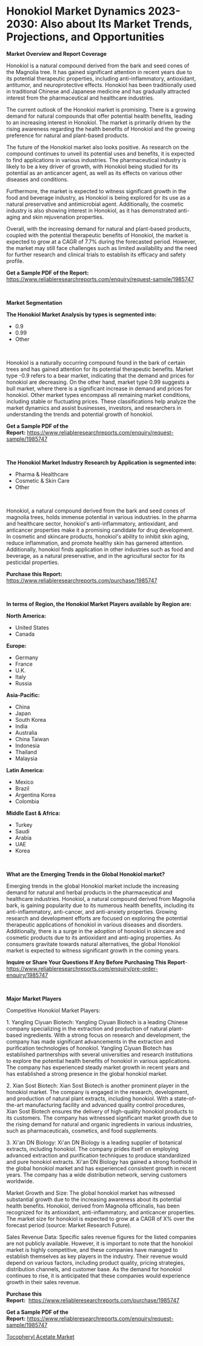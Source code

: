 <p><h1>Honokiol Market Dynamics 2023-2030: Also about Its Market Trends, Projections, and Opportunities</h1></p><p><strong>Market Overview and Report Coverage</strong></p>
<p><p>Honokiol is a natural compound derived from the bark and seed cones of the Magnolia tree. It has gained significant attention in recent years due to its potential therapeutic properties, including anti-inflammatory, antioxidant, antitumor, and neuroprotective effects. Honokiol has been traditionally used in traditional Chinese and Japanese medicine and has gradually attracted interest from the pharmaceutical and healthcare industries.</p><p>The current outlook of the Honokiol market is promising. There is a growing demand for natural compounds that offer potential health benefits, leading to an increasing interest in Honokiol. The market is primarily driven by the rising awareness regarding the health benefits of Honokiol and the growing preference for natural and plant-based products.</p><p>The future of the Honokiol market also looks positive. As research on the compound continues to unveil its potential uses and benefits, it is expected to find applications in various industries. The pharmaceutical industry is likely to be a key driver of growth, with Honokiol being studied for its potential as an anticancer agent, as well as its effects on various other diseases and conditions.</p><p>Furthermore, the market is expected to witness significant growth in the food and beverage industry, as Honokiol is being explored for its use as a natural preservative and antimicrobial agent. Additionally, the cosmetic industry is also showing interest in Honokiol, as it has demonstrated anti-aging and skin rejuvenation properties.</p><p>Overall, with the increasing demand for natural and plant-based products, coupled with the potential therapeutic benefits of Honokiol, the market is expected to grow at a CAGR of 7.7% during the forecasted period. However, the market may still face challenges such as limited availability and the need for further research and clinical trials to establish its efficacy and safety profile.</p></p>
<p><strong>Get a Sample PDF of the Report:</strong> <a href="https://www.reliableresearchreports.com/enquiry/request-sample/1985747">https://www.reliableresearchreports.com/enquiry/request-sample/1985747</a></p>
<p>&nbsp;</p>
<p><strong>Market Segmentation</strong></p>
<p><strong>The Honokiol Market Analysis by types is segmented into:</strong></p>
<p><ul><li>0.9</li><li>0.99</li><li>Other</li></ul></p>
<p>&nbsp;</p>
<p><p>Honokiol is a naturally occurring compound found in the bark of certain trees and has gained attention for its potential therapeutic benefits. Market type -0.9 refers to a bear market, indicating that the demand and prices for honokiol are decreasing. On the other hand, market type 0.99 suggests a bull market, where there is a significant increase in demand and prices for honokiol. Other market types encompass all remaining market conditions, including stable or fluctuating prices. These classifications help analyze the market dynamics and assist businesses, investors, and researchers in understanding the trends and potential growth of honokiol.</p></p>
<p><strong>Get a Sample PDF of the Report:</strong>&nbsp;<a href="https://www.reliableresearchreports.com/enquiry/request-sample/1985747">https://www.reliableresearchreports.com/enquiry/request-sample/1985747</a></p>
<p>&nbsp;</p>
<p><strong>The Honokiol Market Industry Research by Application is segmented into:</strong></p>
<p><ul><li>Pharma & Healthcare</li><li>Cosmetic & Skin Care</li><li>Other</li></ul></p>
<p>&nbsp;</p>
<p><p>Honokiol, a natural compound derived from the bark and seed cones of magnolia trees, holds immense potential in various industries. In the pharma and healthcare sector, honokiol's anti-inflammatory, antioxidant, and anticancer properties make it a promising candidate for drug development. In cosmetic and skincare products, honokiol's ability to inhibit skin aging, reduce inflammation, and promote healthy skin has garnered attention. Additionally, honokiol finds application in other industries such as food and beverage, as a natural preservative, and in the agricultural sector for its pesticidal properties.</p></p>
<p><strong>Purchase this Report:</strong>&nbsp; <a href="https://www.reliableresearchreports.com/purchase/1985747">https://www.reliableresearchreports.com/purchase/1985747</a></p>
<p>&nbsp;</p>
<p><strong>In terms of Region, the Honokiol Market Players available by Region are:</strong></p>
<p>
    <p> <strong> North America: </strong>
        <ul>
            <li>United States</li>
            <li>Canada</li>
        </ul>
        </p> 
    <p> <strong> Europe: </strong>
        <ul>
            <li>Germany</li>
            <li>France</li>
            <li>U.K.</li>
            <li>Italy</li>
            <li>Russia</li>
        </ul>
        </p> 
    <p> <strong> Asia-Pacific: </strong>
        <ul>
            <li>China</li>
            <li>Japan</li>
            <li>South Korea</li>
            <li>India</li>
            <li>Australia</li>
            <li>China Taiwan</li>
            <li>Indonesia</li>
            <li>Thailand</li>
            <li>Malaysia</li>
        </ul>
        </p> 
    <p> <strong> Latin America: </strong>
        <ul>
            <li>Mexico</li>
            <li>Brazil</li>
            <li>Argentina Korea</li>
            <li>Colombia</li>
        </ul>
        </p> 
    <p> <strong> Middle East & Africa: </strong>
        <ul>
            <li>Turkey</li>
            <li>Saudi</li>
            <li>Arabia</li>
            <li>UAE</li>
            <li>Korea</li>
        </ul>
    </p>
    </p>
<p>&nbsp;</p>
<p><strong>What are the Emerging Trends in the Global Honokiol market?</strong></p>
<p><p>Emerging trends in the global Honokiol market include the increasing demand for natural and herbal products in the pharmaceutical and healthcare industries. Honokiol, a natural compound derived from Magnolia bark, is gaining popularity due to its numerous health benefits, including its anti-inflammatory, anti-cancer, and anti-anxiety properties. Growing research and development efforts are focused on exploring the potential therapeutic applications of honokiol in various diseases and disorders. Additionally, there is a surge in the adoption of honokiol in skincare and cosmetic products due to its antioxidant and anti-aging properties. As consumers gravitate towards natural alternatives, the global Honokiol market is expected to witness significant growth in the coming years.</p></p>
<p><strong>Inquire or Share Your Questions If Any Before Purchasing This Report</strong>- <a href="https://www.reliableresearchreports.com/enquiry/pre-order-enquiry/1985747">https://www.reliableresearchreports.com/enquiry/pre-order-enquiry/1985747</a></p>
<p>&nbsp;</p>
<p><strong>Major Market Players</strong></p>
<p><p>Competitive Honokiol Market Players:</p><p>1. Yangling Ciyuan Biotech: Yangling Ciyuan Biotech is a leading Chinese company specializing in the extraction and production of natural plant-based ingredients. With a strong focus on research and development, the company has made significant advancements in the extraction and purification technologies of honokiol. Yangling Ciyuan Biotech has established partnerships with several universities and research institutions to explore the potential health benefits of honokiol in various applications. The company has experienced steady market growth in recent years and has established a strong presence in the global honokiol market.</p><p>2. Xian Sost Biotech: Xian Sost Biotech is another prominent player in the honokiol market. The company is engaged in the research, development, and production of natural plant extracts, including honokiol. With a state-of-the-art manufacturing facility and advanced quality control procedures, Xian Sost Biotech ensures the delivery of high-quality honokiol products to its customers. The company has witnessed significant market growth due to the rising demand for natural and organic ingredients in various industries, such as pharmaceuticals, cosmetics, and food supplements.</p><p>3. Xi'an DN Biology: Xi'an DN Biology is a leading supplier of botanical extracts, including honokiol. The company prides itself on employing advanced extraction and purification techniques to produce standardized and pure honokiol extracts. Xi'an DN Biology has gained a strong foothold in the global honokiol market and has experienced consistent growth in recent years. The company has a wide distribution network, serving customers worldwide.</p><p>Market Growth and Size: The global honokiol market has witnessed substantial growth due to the increasing awareness about its potential health benefits. Honokiol, derived from Magnolia officinalis, has been recognized for its antioxidant, anti-inflammatory, and anticancer properties. The market size for honokiol is expected to grow at a CAGR of X% over the forecast period (source: Market Research Future).</p><p>Sales Revenue Data: Specific sales revenue figures for the listed companies are not publicly available. However, it is important to note that the honokiol market is highly competitive, and these companies have managed to establish themselves as key players in the industry. Their revenue would depend on various factors, including product quality, pricing strategies, distribution channels, and customer base. As the demand for honokiol continues to rise, it is anticipated that these companies would experience growth in their sales revenue.</p></p>
<p><strong>Purchase this Report:</strong>&nbsp;&nbsp;<a href="https://www.reliableresearchreports.com/purchase/1985747">https://www.reliableresearchreports.com/purchase/1985747</a></p>
<p></p>
<p><strong>Get a Sample PDF of the Report:</strong>&nbsp;<a href="https://www.reliableresearchreports.com/enquiry/request-sample/1985747">https://www.reliableresearchreports.com/enquiry/request-sample/1985747</a></p>
<p><p><a href="https://github.com/NorbertYates/Market-Research-Report-List-2/blob/main/tocopheryl-acetate-market.md">Tocopheryl Acetate Market</a></p></p>